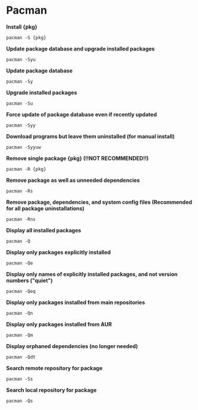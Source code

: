 # Pacman

**Install {pkg}**
```
pacman -S {pkg}
```
  
**Update package database and upgrade installed packages**
```
pacman -Syu
```

**Update package database**
```
pacman -Sy
```

**Upgrade installed packages**
```
pacman -Su
```

**Force update of package database even if recently updated**
```
pacman -Syy
```

**Download programs but leave them uninstalled (for manual install)**
```
pacman -Syyuw
```

**Remove single package {pkg} (!!NOT RECOMMENDED!!)**
```
pacman -R {pkg}
```

**Remove package as well as unneeded dependencies**
```
pacman -Rs
```

**Remove package, dependencies, and system config files (Recommended for all package uninstallations)**
```
pacman -Rns
```

**Display all installed packages**
```
pacman -Q
```

**Display only packages explicitly installed**
```
pacman -Qe  
```

**Display only names of explicitly installed packages, and not version numbers ("quiet")**
```
pacman -Qeq
```

**Display only packages installed from main repositories**
```
pacman -Qn
```

**Display only packages installed from AUR**
```
pacman -Qm
```

**Display orphaned dependencies (no longer needed)**
```
pacman -Qdt
```

**Search remote repository for package**
```
pacman -Ss  
```

**Search local repository for package**
```
pacman -Qs
```
